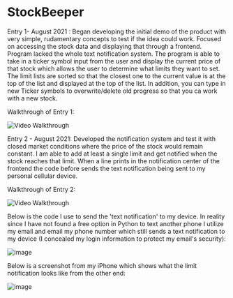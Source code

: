 # StockBeeper

Entry 1- August 2021 : Began developing the initial demo of the product with very simple, rudamentary concepts to test if the idea could work. Focused on accessing the stock data and displaying that through a frontend. Program lacked the whole text notification system. The program is able to take in a ticker symbol input from the user and display the current price of that stock which allows the user to determine what limits they want to set. The limit lists are sorted so that the closest one to the current value is at the top of the list and displayed at the top of the list. In addition, you can type in new Ticker symbols to overwrite/delete old progress so that you ca work with a new stock.

Walkthrough of Entry 1:

<img src='http://g.recordit.co/RnSAVcPXQY.gif' title='Video Walkthrough' width='' alt='Video Walkthrough' />


Entry 2 - August 2021: Developed the notification system and test it with closed market conditions where the price of the stock would remain constant. I am able to add at least a single limit and get notified when the stock reaches that limit. When a line prints in the notification center of the frontend the code before sends the text notification being sent to my personal cellular device.

Walkthrough of Entry 2:

<img src='http://g.recordit.co/x9htOPDY4v.gif' title='Video Walkthrough' width='' alt='Video Walkthrough' />

Below is the code I use to send the 'text notification' to my device. In reality since I have not found a free option in Python to text another phone I utilize my email and email my phone number which still sends a text notification to my device (I concealed my login information to protect my email's security):

![image](https://user-images.githubusercontent.com/73606672/130324767-2749213c-fb70-44c7-8ef2-2a6f6bf5eae0.png)

Below is a screenshot from my iPhone which shows what the limit notification looks like from the other end:

![image](https://user-images.githubusercontent.com/73606672/130324880-d94e61df-5163-4d83-a045-0878e6faf897.png)
